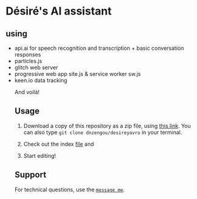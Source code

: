 # Désiré's AI assistant
## using 
<ul>
<li>api.ai for speech recognition and transcription + basic conversation responses</li>
<li>particles.js</li>
<li>glitch web server</li>
<li>progressive web app site.js & service worker sw.js</li>
<li>keen.io data tracking</li>

And voilà!

## Usage

1. Download a copy of this repository as a zip file, using [this link](https://github.com/dnzengou/desireyavro.git). You can also type `git clone dnzengou/desireyavro` in your terminal.

2. Check out the index [file](index.html) and

3. Start editing! 

## Support

For technical questions, use the [`message me`](https://m.me/HeyImDesire).
